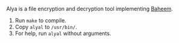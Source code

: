Alya is a file encryption and decryption tool implementing
[Baheem](https://codeberg.org/rajululkahf/baheem).

1. Run `make` to compile.
1. Copy `alyal` to `/usr/bin/`.
1. For help, run `alyal` without arguments.
